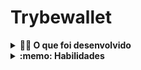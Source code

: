 # Trybewallet





<details>
  <summary><strong>👨‍💻 O que foi desenvolvido</strong></summary><br />
Uma carteira de controle de gastos com conversor de moedas, ao utilizar essa aplicação o usuário é capaz de:

- Adicionar e remover um gasto;
- Visualizar uma tabelas com seus gastos;
- Visualizar o total de gastos convertidos para uma moeda de escolha;
- Desenvolver testes na aplicação

</details>


<details>
  <summary><strong>:memo: Habilidades</strong></summary><br />

Neste projeto, as habilidades utilizadas foram:

- Criar um _store_ Redux em aplicações React

- Criar _reducers_ no Redux em aplicações React

- Criar _actions_ no Redux em aplicações React

- Criar _dispatchers_ no Redux em aplicações React

- Conectar Redux aos componentes React

- Desenvolver testes com react testing library

- Consumir uma api

- Criar _actions_ assíncronas na sua aplicação React que faz uso de Redux.
</details>
